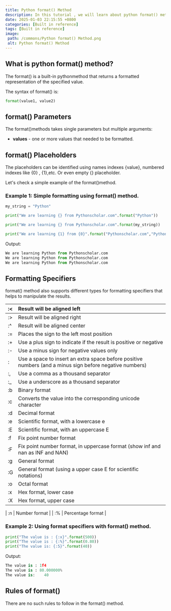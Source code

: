 ```yaml
---
title: Python format() Method
description: In this tutorial , we will learn about python format() method and its uses.
date: 2025-01-03 22:15:55 +0800
categories: [Built in reference]
tags: [Built in reference]
image:
 path: /commons/Python format() Method.png
 alt: Python format() Method
---
```


## What is python format() method?

The format() is a built-in pythonmethod that returns a formatted representation of the specified value.

The syntax of format() is:

```python
format(value1, value2)

```

## format() Parameters

The format()methods takes single parameters but multiple arguments:

* **values** \- one or more values that needed to be formatted.

## format() Placeholders

The placeholders can be identified using names indexes {value}, numbered indexes like {0} , {1},etc. Or even empty {} placeholder.

Let's check a simple example of the format()method.

<script type="text/javascript">
	atOptions = {
		'key' : '98858c4e91885e00ea9926beee01c03e',
		'format' : 'iframe',
		'height' : 90,
		'width' : 728,
		'params' : {}
	};
</script>
<script type="text/javascript" src="//www.highperformanceformat.com/98858c4e91885e00ea9926beee01c03e/invoke.js"></script>
### Example 1: Simple formatting using format() method.

```python
my_string = "Python"

print("We are learning {} from Pythonscholar.com".format("Python"))

print("We are learning {} from Pythonscholar.com".format(my_string))

print("We are learning {1} from {0}".format("Pythonscholar.com","Python"))

```

Output:

```python
We are learning Python from Pythonscholar.com
We are learning Python from Pythonscholar.com
We are learning Python from Pythonscholar.com

```

## Formatting Specifiers

<script type="text/javascript">
	atOptions = {
		'key' : '98858c4e91885e00ea9926beee01c03e',
		'format' : 'iframe',
		'height' : 90,
		'width' : 728,
		'params' : {}
	};
</script>
<script type="text/javascript" src="//www.highperformanceformat.com/98858c4e91885e00ea9926beee01c03e/invoke.js"></script>
format() method also supports different types for formatting specifiers that helps to manipulate the results.

| :\< | Result will be aligned left |
| :---- | :---- |
| :\> | Result will be aligned right |
| :^ | Result will be aligned center |
| := | Places the sign to the left most position |
| :+ | Use a plus sign to indicate if the result is positive or negative |
| :- | Use a minus sign for negative values only |
| : | Use a space to insert an extra space before positive numbers (and a minus sign before negative numbers) |
| :, | Use a comma as a thousand separator |
| :\_ | Use a underscore as a thousand separator |
| :b | Binary format |
| :c | Converts the value into the corresponding unicode character |
| :d | Decimal format |
| :e | Scientific format, with a lowercase e |
| :E | Scientific format, with an uppercase E |
| :f | Fix point number format |
| :F | Fix point number format, in uppercase format (show inf and nan as INF and NAN) |
| :g | General format |
| :G | General format (using a upper case E for scientific notations) |
| :o | Octal format |
| :x | Hex format, lower case |
| :X | Hex format, upper case |
<script type="text/javascript">
	atOptions = {
		'key' : '98858c4e91885e00ea9926beee01c03e',
		'format' : 'iframe',
		'height' : 90,
		'width' : 728,
		'params' : {}
	};
</script>
<script type="text/javascript" src="//www.highperformanceformat.com/98858c4e91885e00ea9926beee01c03e/invoke.js"></script>
| :n | Number format |
| :% | Percentage format |

### Example 2: Using format specifiers with format() method.

```python
print("The value is : {:x}".format(500))
print("The value is : {:%}".format(0.80))
print("The value is: {:5}".format(40))

```

Output:

```python
The value is : 1f4
The value is : 80.000000%
The value is:    40

```

## Rules of format()

There are no such rules to follow in the format() method.